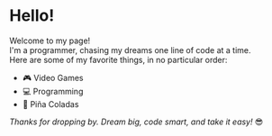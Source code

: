 <h1>Hello!</h1>
<p>
Welcome to my page!<br>
I'm a programmer, chasing my dreams one line of code at a time.<br>
Here are some of my favorite things, in no particular order:
</p>

- 🎮 Video Games
- 💻 Programming
- 🍹 Piña Coladas

_Thanks for dropping by. Dream big, code smart, and take it easy!_ 😎
